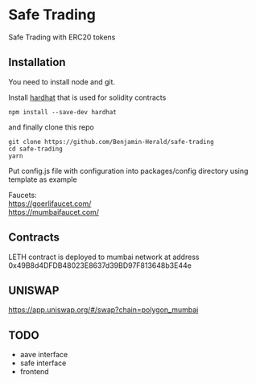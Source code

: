 # Safe Trading
Safe Trading with ERC20 tokens
## Installation

You need to install node and git. 

Install [hardhat](https://hardhat.org/getting-started/#installation) that is used for solidity contracts
	
	npm install --save-dev hardhat

and finally clone this repo

	git clone https://github.com/Benjamin-Herald/safe-trading
	cd safe-trading
	yarn

Put config.js file with configuration into packages/config directory using template as example


Faucets:   
https://goerlifaucet.com/  
https://mumbaifaucet.com/



## Contracts

LETH contract is deployed to mumbai network at address 0x49B8d4DFDB48023E8637d39BD97F813648b3E44e


## UNISWAP
https://app.uniswap.org/#/swap?chain=polygon_mumbai

## TODO
- aave interface
- safe interface
- frontend
